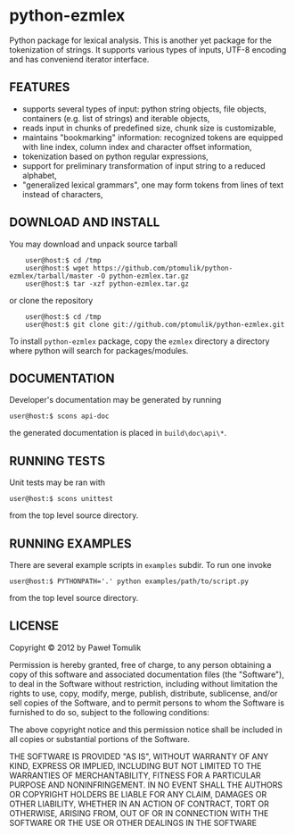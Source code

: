 python-ezmlex
=============

Python package for lexical analysis. This is another yet package for the
tokenization of strings. It supports various types of inputs, UTF-8 encoding
and has conveniend iterator interface. 


FEATURES
--------

  - supports several types of input: python string objects, file objects,
    containers (e.g. list of strings) and iterable objects,
  - reads input in chunks of predefined size, chunk size is customizable,
  - maintains "bookmarking" information: recognized tokens are equipped with
    line index, column index and character offset information,
  - tokenization based on python regular expressions,
  - support for preliminary transformation of input string to a reduced
    alphabet,
  - "generalized lexical grammars", one may form tokens from lines of text
    instead of characters,

DOWNLOAD AND INSTALL
--------------------

You may download and unpack source tarball
    
        user@host:$ cd /tmp
        user@host:$ wget https://github.com/ptomulik/python-ezmlex/tarball/master -O python-ezmlex.tar.gz
        user@host:$ tar -xzf python-ezmlex.tar.gz

or clone the repository

        user@host:$ cd /tmp
        user@host:$ git clone git://github.com/ptomulik/python-ezmlex.git
       
To install ``python-ezmlex`` package, copy the ``ezmlex`` directory a directory
where python will search for packages/modules.


DOCUMENTATION
-------------

Developer's documentation may be generated by running

    user@host:$ scons api-doc
 
the generated documentation is placed in ``build\doc\api\*``.

RUNNING TESTS
-------------

Unit tests may be ran with 

    user@host:$ scons unittest

from the top level source directory.

RUNNING EXAMPLES
----------------

There are several example scripts in ``examples`` subdir. To run one invoke

    user@host:$ PYTHONPATH='.' python examples/path/to/script.py

from the top level source directory.


LICENSE
-------

Copyright &copy; 2012 by Paweł Tomulik

Permission is hereby granted, free of charge, to any person obtaining a copy
of this software and associated documentation files (the "Software"), to deal
in the Software without restriction, including without limitation the rights
to use, copy, modify, merge, publish, distribute, sublicense, and/or sell
copies of the Software, and to permit persons to whom the Software is
furnished to do so, subject to the following conditions:

The above copyright notice and this permission notice shall be included in all
copies or substantial portions of the Software.

THE SOFTWARE IS PROVIDED "AS IS", WITHOUT WARRANTY OF ANY KIND, EXPRESS OR
IMPLIED, INCLUDING BUT NOT LIMITED TO THE WARRANTIES OF MERCHANTABILITY,
FITNESS FOR A PARTICULAR PURPOSE AND NONINFRINGEMENT. IN NO EVENT SHALL THE
AUTHORS OR COPYRIGHT HOLDERS BE LIABLE FOR ANY CLAIM, DAMAGES OR OTHER
LIABILITY, WHETHER IN AN ACTION OF CONTRACT, TORT OR OTHERWISE, ARISING FROM,
OUT OF OR IN CONNECTION WITH THE SOFTWARE OR THE USE OR OTHER DEALINGS IN THE
SOFTWARE
